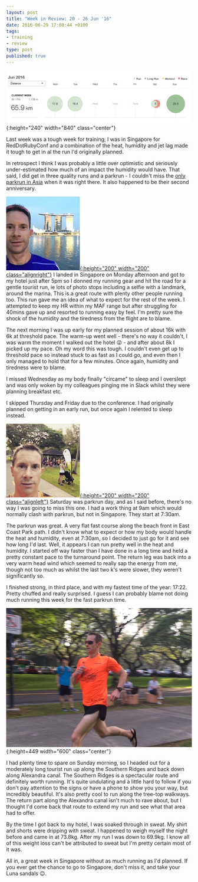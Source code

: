 ```yaml
---
layout: post
title: "Week in Review: 20 - 26 Jun '16"
date: 2016-06-29 17:08:44 +0100
tags:
- training
- review
type: post
published: true
---
```


![Week in Review: 20 - 26 Jun '16](/img/week-in-review-20-26Jun16.png){:height="240" width="840" class="center"}

Last week was a tough week for training; I was in Singapore for RedDotRubyConf and a combination of the heat, humidity and jet lag made it tough to get in al the run I'd originally planned.

In retrospect I think I was probably a little over optimistic and seriously under-estimated how much of an impact the humidity would have.  That said, I did get in three quality runs and a parkrun - I couldn't miss the [only parkrun in Asia](http://www.parkrun.sg/eastcoastpark/) when it was right there. It also happened to be their second anniversary.

[![Me with the Marina Bay Sands Hotel](/img/marina-sands-selfie.jpg){:height="200" width="200" class="alignright"}](https://www.instagram.com/p/BG5nB3BJtwB/) I landed in Singapore on Monday afternoon and got to my hotel just after 5pm so I donned my running gear and hit the road for a gentle tourist run, ie lots of photo stops including a selfie with a landmark, around the marina.  This is a great route with plenty other people running too.  This run gave me an idea of what to expect for the rest of the week. I attempted to keep my HR within my MAF range but after struggling for 40mins gave up and resorted to running easy by feel. I'm pretty sure the shock of the humidity and the tiredness from the flight are to blame.

The next morning I was up early for my planned session of about 16k with 6k at threshold pace.  The warm-up went well - there's no way it couldn't, I was warm the moment I walked out the hotel :stuck_out_tongue_winking_eye: - and after about 8k I picked up my pace. Oh my word this was tough. I couldn't even get up to threshold pace so instead stuck to as fast as I could go, and even then I only managed to hold that for a few minutes. Once again, humidity and tiredness were to blame.

I missed Wednesday as my body finally "circame" to sleep and I overslept and was only woken by my colleagues pinging me in Slack whilst they were planning breakfast etc.

I skipped Thursday and Friday due to the conference. I had originally planned on getting in an early run, but once again I relented to sleep instead.

[![Me at East Coast Park parkrun](/img/ecp-parkrun-selfie.jpg){:height="200" width="200" class="alignleft"}](https://www.instagram.com/p/BHDjXtBA8Iq/) Saturday was parkrun day, and as I said before, there's no way I was going to miss this one. I had a work thing at 9am which would normally clash with parkrun, but not in Singapore. They start at 7:30am.

The parkrun was great. A very flat fast course along the beach front in East Coast Park path. I didn't know what to expect or how my body would handle the heat and humidity, even at 7:30am, so I decided to just go for it and see how long I'd last. Well, it appears I can run pretty well in the heat and humidity. I started off way faster than I have done in a long time and held a pretty constant pace to the turnaround point. The return leg was back into a very warm head wind which seemed to really sap the energy from me, though not too much as whilst the last two k's were slower, they weren't significantly so.

I finished strong, in third place, and with my fastest time of the year: 17:22. Pretty chuffed and really surprised. I guess I can probably blame not doing much running this week for the fast parkrun time.

![Finishing strong](/img/ecp-parkrun-3.jpg){:height=449 width="600" class="center"}

I had plenty time to spare on Sunday morning, so I headed out for a moderately long tourist run up along the Southern Ridges and back down along Alexandra canal. The Southern Ridges is a spectacular route and definitely worth running.  It's quite undulating and a little hard to follow if you don't pay attention to the signs or have a phone to show you your way, but incredibly beautiful.  It's also pretty cool to run along the tree-top walkways.  The return part along the Alexandra canal isn't much to rave about, but I thought I'd come back that route to extend my run and see what that area had to offer.

By the time I got back to my hotel, I was soaked through in sweat. My shirt and shorts were dripping with sweat. I happened to weigh myself the night before and came in at 73.8kg. After my run I was down to 69.9kg. I know all of this weight loss can't be attributed to sweat but I'm pretty certain most of it was.

All in, a great week in Singapore without as much running as I'd planned. If you ever get the chance to go to Singapore, don't miss it, and take your Luna sandals 😉.
